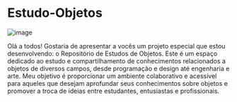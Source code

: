 # Estudo-Objetos

![image](https://github.com/JoaoEduardoFM/Estudo-Objetos/assets/90796699/8f47c627-c0dd-43c5-8823-638f5b40c189)

Olá a todos! Gostaria de apresentar a vocês um projeto especial que estou desenvolvendo: o Repositório de Estudos de Objetos. Este é um espaço dedicado ao estudo e compartilhamento de conhecimentos relacionados a objetos de diversos campos, desde programação e design até engenharia e arte. Meu objetivo é proporcionar um ambiente colaborativo e acessível para aqueles que desejam aprofundar seus conhecimentos sobre objetos e promover a troca de ideias entre estudantes, entusiastas e profissionais.
